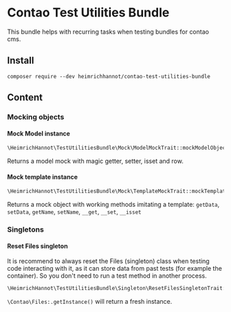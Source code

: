 # Contao Test Utilities Bundle

This bundle helps with recurring tasks when testing bundles for contao cms.

## Install

```
composer require --dev heimrichhannot/contao-test-utilities-bundle
```

## Content

### Mocking objects

#### Mock Model instance

```php
\HeimrichHannot\TestUtilitiesBundle\Mock\ModelMockTrait::mockModelObject()
```

Returns a model mock with magic getter, setter, isset and row.

#### Mock template instance

```php
\HeimrichHannot\TestUtilitiesBundle\Mock\TemplateMockTrait::mockTemplateObject(string $class, string $strTemplate = ''): MockObject
```

Returns a mock object with working methods imitating a template: `getData`, `setData`, `getName`, `setName`, `__get`, `__set`, `__isset`

### Singletons

#### Reset Files singleton

It is recommend to always reset the Files (singleton) class when testing code interacting with it, as it can store data from past tests (for example the container). So you don't need to run a test method in another process.

```php
\HeimrichHannot\TestUtilitiesBundle\Singleton\ResetFilesSingletonTrait::resetFileSingletonInstance()
```
`\Contao\Files:.getInstance()` will return a fresh instance.